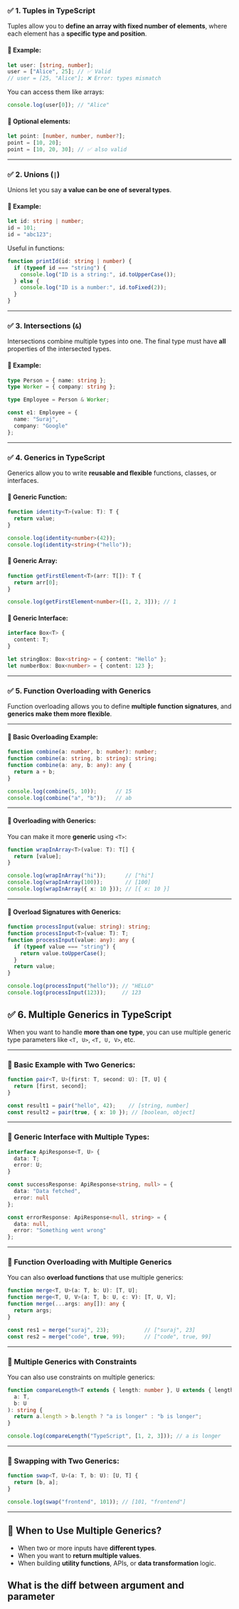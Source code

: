 ### ✅ 1. **Tuples in TypeScript**

Tuples allow you to **define an array with fixed number of elements**, where each element has a **specific type and position**.

#### 🔸 Example:

```ts
let user: [string, number];
user = ["Alice", 25]; // ✅ Valid
// user = [25, "Alice"]; ❌ Error: types mismatch
```

You can access them like arrays:

```ts
console.log(user[0]); // "Alice"
```

#### 🔹 Optional elements:

```ts
let point: [number, number, number?];
point = [10, 20];
point = [10, 20, 30]; // ✅ also valid
```

---

### ✅ 2. **Unions (`|`)**

Unions let you say **a value can be one of several types**.

#### 🔸 Example:

```ts
let id: string | number;
id = 101;
id = "abc123";
```

Useful in functions:

```ts
function printId(id: string | number) {
  if (typeof id === "string") {
    console.log("ID is a string:", id.toUpperCase());
  } else {
    console.log("ID is a number:", id.toFixed(2));
  }
}

```

---

### ✅ 3. **Intersections (`&`)**

Intersections combine multiple types into one. The final type must have **all** properties of the intersected types.

#### 🔸 Example:

```ts
type Person = { name: string };
type Worker = { company: string };

type Employee = Person & Worker;

const e1: Employee = {
  name: "Suraj",
  company: "Google"
};
```

---

### ✅ 4. **Generics in TypeScript**

Generics allow you to write **reusable and flexible** functions, classes, or interfaces.

#### 🔸 Generic Function:

```ts
function identity<T>(value: T): T {
  return value;
}

console.log(identity<number>(42));
console.log(identity<string>("hello"));
```

#### 🔹 Generic Array:

```ts
function getFirstElement<T>(arr: T[]): T {
  return arr[0];
}

console.log(getFirstElement<number>([1, 2, 3])); // 1
```

#### 🔸 Generic Interface:

```ts
interface Box<T> {
  content: T;
}

let stringBox: Box<string> = { content: "Hello" };
let numberBox: Box<number> = { content: 123 };
```

---

### ✅ 5. **Function Overloading with Generics**

Function overloading allows you to define **multiple function signatures**, and **generics make them more flexible**.

---

#### 🔹 Basic Overloading Example:

```ts
function combine(a: number, b: number): number;
function combine(a: string, b: string): string;
function combine(a: any, b: any): any {
  return a + b;
}

console.log(combine(5, 10));      // 15
console.log(combine("a", "b"));   // ab
```

---

#### 🔸 Overloading with Generics:

You can make it more **generic** using `<T>`:

```ts
function wrapInArray<T>(value: T): T[] {
  return [value];
}

console.log(wrapInArray("hi"));      // ["hi"]
console.log(wrapInArray(100));       // [100]
console.log(wrapInArray({ x: 10 })); // [{ x: 10 }]
```

---

#### 🔹 Overload Signatures with Generics:

```ts
function processInput(value: string): string;
function processInput<T>(value: T): T;
function processInput(value: any): any {
  if (typeof value === "string") {
    return value.toUpperCase();
  }
  return value;
}

console.log(processInput("hello")); // "HELLO"
console.log(processInput(123));     // 123
```



## ✅ 6. **Multiple Generics in TypeScript**

When you want to handle **more than one type**, you can use multiple generic type parameters like `<T, U>`, `<T, U, V>`, etc.

---

### 🔸 Basic Example with Two Generics:

```ts
function pair<T, U>(first: T, second: U): [T, U] {
  return [first, second];
}

const result1 = pair("hello", 42);    // [string, number]
const result2 = pair(true, { x: 10 }); // [boolean, object]
```

---

### 🔸 Generic Interface with Multiple Types:

```ts
interface ApiResponse<T, U> {
  data: T;
  error: U;
}

const successResponse: ApiResponse<string, null> = {
  data: "Data fetched",
  error: null
};

const errorResponse: ApiResponse<null, string> = {
  data: null,
  error: "Something went wrong"
};
```

---

### 🔸 Function Overloading with Multiple Generics

You can also **overload functions** that use multiple generics:

```ts
function merge<T, U>(a: T, b: U): [T, U];
function merge<T, U, V>(a: T, b: U, c: V): [T, U, V];
function merge(...args: any[]): any {
  return args;
}

const res1 = merge("suraj", 23);           // ["suraj", 23]
const res2 = merge("code", true, 99);      // ["code", true, 99]
```

---

### 🔹 Multiple Generics with Constraints

You can also use constraints on multiple generics:

```ts
function compareLength<T extends { length: number }, U extends { length: number }>(
  a: T,
  b: U
): string {
  return a.length > b.length ? "a is longer" : "b is longer";
}

console.log(compareLength("TypeScript", [1, 2, 3])); // a is longer
```

---

### 🔹 Swapping with Two Generics:

```ts
function swap<T, U>(a: T, b: U): [U, T] {
  return [b, a];
}

console.log(swap("frontend", 101)); // [101, "frontend"]
```

---

## 🧠 When to Use Multiple Generics?

* When two or more inputs have **different types**.
* When you want to **return multiple values**.
* When building **utility functions**, APIs, or **data transformation** logic.



## What is the diff between argument and parameter 
